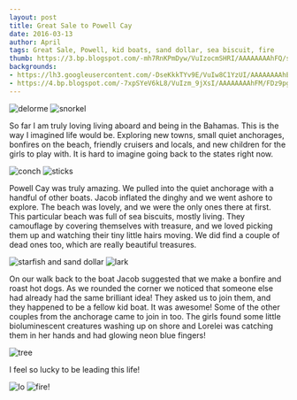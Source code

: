 ```yaml
---
layout: post
title: Great Sale to Powell Cay
date: 2016-03-13
author: April
tags: Great Sale, Powell, kid boats, sand dollar, sea biscuit, fire
thumb: https://3.bp.blogspot.com/-mh7RnKPmDyw/VuIzocmSHRI/AAAAAAAAhFQ/sM5A-2cfJectZy2vhVZJGkt_-ZYMs_Z3g/s1600/DSC00049.jpg
backgrounds:
- https://lh3.googleusercontent.com/-DseKkkTYv9E/VuIw8C1YzUI/AAAAAAAAhEk/zjOte21nm9w/s640/blogger-image--1411784167.jpg
- https://4.bp.blogspot.com/-7xpSYeV6kL8/VuIzm_9jXsI/AAAAAAAAhFM/FDz9pg_pbmMhoOK__nPkfpcZTN6z9IoPA/s1600/DSC00013.jpg
---
```


![delorme](https://3.bp.blogspot.com/-itwQ1ZFc--I/VuYhAAogXDI/AAAAAAAEENQ/CKRHy7wtDXsYK8FqZPCIb-Bztd7Zp7w-w/s1600/Screen%2BShot%2B2016-03-13%2Bat%2B10.23.03%2BPM.png)
![snorkel](https://4.bp.blogspot.com/-7xpSYeV6kL8/VuIzm_9jXsI/AAAAAAAAhFM/FDz9pg_pbmMhoOK__nPkfpcZTN6z9IoPA/s1600/DSC00013.jpg)

So far I am truly loving living aboard and being in the Bahamas. This is the way I imagined life would be. Exploring new towns, small quiet anchorages, bonfires on the beach, friendly cruisers and locals, and new children for the girls to play with. It is hard to imagine going back to the states right now. 

![conch](https://4.bp.blogspot.com/-Eh1vnmm3Zmg/VuIzgp2HNiI/AAAAAAAAhFE/kPSVPLc0h8AVFo3n9X8yMThSSsijwzJXQ/s1600/DSC00016.jpg)
![sticks](https://3.bp.blogspot.com/-4M3hbFn11wA/VuIzkVh_IgI/AAAAAAAAhFI/chz9oYGRIyYcE1SrSc88pahoCsN4mzP7g/s1600/DSC00045.jpg)

Powell Cay was truly amazing. We pulled into the quiet anchorage with a handful of other boats. Jacob inflated the dinghy and we went ashore to explore. The beach was lovely, and we were the only ones there at first. This particular beach was full of sea biscuits, mostly living. They camouflage by covering themselves with treasure, and we loved picking them up and watching their tiny little hairs moving. We did find a couple of dead ones too, which are really beautiful treasures. 

![starfish and sand dollar](https://3.bp.blogspot.com/-mh7RnKPmDyw/VuIzocmSHRI/AAAAAAAAhFQ/sM5A-2cfJectZy2vhVZJGkt_-ZYMs_Z3g/s1600/DSC00049.jpg)
![lark](https://lh3.googleusercontent.com/-WUwhF7QQtqs/Vt70xCpmYfI/AAAAAAAAhD4/3SYWdofcThY/s640/blogger-image-1763848617.jpg)

On our walk back to the boat Jacob suggested that we make a bonfire and roast hot dogs. As we rounded the corner we noticed that someone else had already had the same brilliant idea! They asked us to join them, and they happened to be a fellow kid boat. It was awesome! Some of the other couples from the anchorage came to join in too. The girls found some little bioluminescent creatures washing up on shore and Lorelei was catching them in her hands and had glowing neon blue fingers! 

![tree](https://lh3.googleusercontent.com/-DseKkkTYv9E/VuIw8C1YzUI/AAAAAAAAhEk/zjOte21nm9w/s640/blogger-image--1411784167.jpg)

I feel so lucky to be leading this life!

![lo](https://lh3.googleusercontent.com/-UZ3LPmNeOGY/VuIw10ja7FI/AAAAAAAAhEg/1J4lb97PUyU/s640/blogger-image-120960825.jpg)
![fire!](https://lh3.googleusercontent.com/-zFJAqsAwfp0/Vt70s_mWfbI/AAAAAAAAhDw/r70AVvas0Fo/s640/blogger-image-657444278.jpg)
